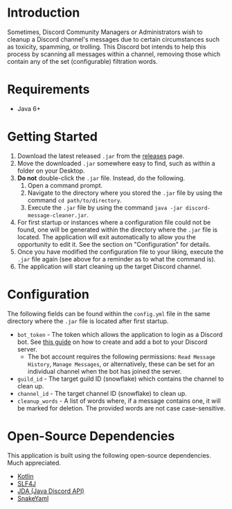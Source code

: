 # Introduction
Sometimes, Discord Community Managers or Administrators wish to cleanup a Discord channel's messages due to certain circumstances such as toxicity, spamming, or trolling. This Discord bot intends to help this process by scanning all messages within a channel, removing those which contain any of the set (configurable) filtration words.

# Requirements
- Java 6+

# Getting Started
1. Download the latest released `.jar` from the [releases](https://github.com/quinnicious/discord-message-cleaner/releases) page.
2. Move the downloaded `.jar` somewhere easy to find, such as within a folder on your Desktop.
3. **Do not** double-click the `.jar` file. Instead, do the following.
   1. Open a command prompt.
   2. Navigate to the directory where you stored the `.jar` file by using the command `cd path/to/directory`.
   3. Execute the `.jar` file by using the command `java -jar discord-message-cleaner.jar`.
4. For first startup or instances where a configuration file could not be found, one will be generated within the directory where the `.jar` file is located. The application will exit automatically to allow you the opportunity to edit it. See the section on "Configuration" for details.
5. Once you have modified the configuration file to your liking, execute the `.jar` file again (see above for a reminder as to what the command is).
6. The application will start cleaning up the target Discord channel.

# Configuration
The following fields can be found within the `config.yml` file in the same directory where the `.jar` file is located after first startup.
- `bot_token` - The token which allows the application to login as a Discord bot. See [this guide](https://www.writebots.com/discord-bot-token/]) on how to create and add a bot to your Discord server.
    - The bot account requires the following permissions: `Read Message History`, `Manage Messages`, or alternatively, these can be set for an individual channel when the bot has joined the server.
- `guild_id` - The target guild ID (snowflake) which contains the channel to clean up.
- `channel_id` - The target channel ID (snowflake) to clean up.
- `cleanup_words` - A list of words where, if a message contains one, it will be marked for deletion. The provided words are not case case-sensitive.

# Open-Source Dependencies
This application is built using the following open-source dependencies. Much appreciated.
- [Kotlin](https://github.com/JetBrains/kotlin)
- [SLF4J](https://github.com/qos-ch/slf4j)
- [JDA (Java Discord API)](https://github.com/DV8FromTheWorld/JDA)
- [SnakeYaml](https://bitbucket.org/asomov/snakeyaml/src/master/)
